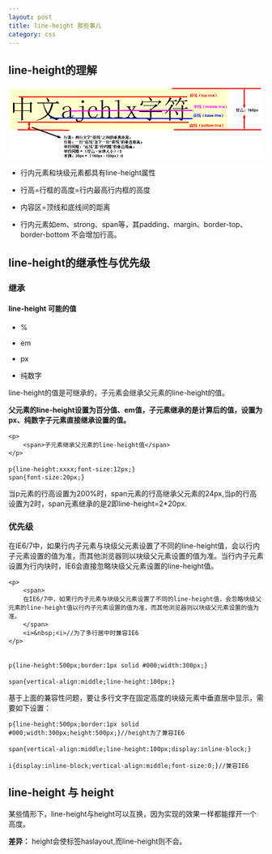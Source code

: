 ```yaml
---
layout: post
title: line-height 那些事儿
category: css
---
```

## line-height的理解

![行高](/images/o_line_height.png)


* 行内元素和块级元素都具有line-height属性

* 行高=行框的高度=行内最高行内框的高度

* 内容区=顶线和底线间的距离

* 行内元素如em、strong、span等，其padding、margin、border-top、border-bottom 不会增加行高。


## line-height的继承性与优先级

### 继承

#### line-height 可能的值

* % 

* em 

* px 

* 纯数字 

line-height的值是可继承的，子元素会继承父元素的line-height的值。

**父元素的line-height设置为百分值、em值，子元素继承的是计算后的值，设置为px、纯数字子元素直接继承设置的值。**

    <p>
        <span>子元素继承父元素的line-height值</span>
    </p>
    
    p{line-height:xxxx;font-size:12px;}
    span{font-size:20px;}
    
当p元素的行高设置为200%时，span元素的行高继承父元素的24px,当p的行高设置为2时，span元素继承的是2即line-height=2*20px.



### 优先级

在IE6/7中，如果行内子元素与块级父元素设置了不同的line-height值，会以行内子元素设置的值为准，而其他浏览器则以块级父元素设置的值为准。当行内子元素设置为行内块时，IE6会直接忽略块级父元素设置的line-height值。

    <p>
        <span>
        在IE6/7中，如果行内子元素与块级父元素设置了不同的line-height值，会忽略块级父元素的line-height值以行内子元素设置的值为准，而其他浏览器则以块级父元素设置的值为准。
        </span>
        <i>&nbsp;<i>//为了多行居中时兼容IE6
    </p>


    p{line-height:500px;border:1px solid #000;width:300px;}

    span{vertical-align:middle;line-height:100px;}


基于上面的兼容性问题，要让多行文字在固定高度的块级元素中垂直居中显示，需要如下设置：

    p{line-height:500px;border:1px solid #000;width:300px;height:500px;}//height为了兼容IE6

    span{vertical-align:middle;line-height:100px;display:inline-block;}

    i{display:inline-block;vertical-align:middle;font-size:0;}//兼容IE6
    
## line-height 与 height

某些情形下，line-height与height可以互换，因为实现的效果一样都能撑开一个高度。

**差异：** height会使标签haslayout,而line-height则不会。
